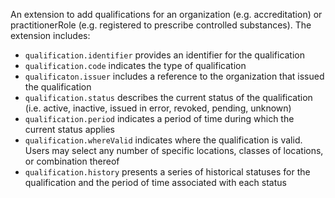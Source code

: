An extension to add qualifications for an organization (e.g. accreditation) or practitionerRole (e.g. registered to prescribe controlled substances). The extension includes:

*  `qualification.identifier` provides an identifier for the qualification
*  `qualification.code` indicates the type of qualification
*  `qualificaton.issuer` includes a reference to the organization that issued the qualification
*  `qualification.status` describes the current status of the qualification (i.e. active, inactive, issued in error, revoked, pending, unknown)
*  `qualification.period` indicates a period of time during which the current status applies
*  `qualification.whereValid` indicates where the qualification is valid. Users may select any number of specific locations, classes of locations, or combination thereof
*  `qualification.history` presents a series of historical statuses for the qualification and the period of time associated with each status
